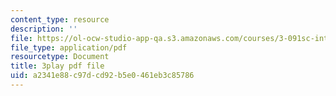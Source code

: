 ```yaml
---
content_type: resource
description: ''
file: https://ol-ocw-studio-app-qa.s3.amazonaws.com/courses/3-091sc-introduction-to-solid-state-chemistry-fall-2010/a2341e88c97dcd92b5e0461eb3c85786_AFS4JbQGB0c.pdf
file_type: application/pdf
resourcetype: Document
title: 3play pdf file
uid: a2341e88-c97d-cd92-b5e0-461eb3c85786
---
```

